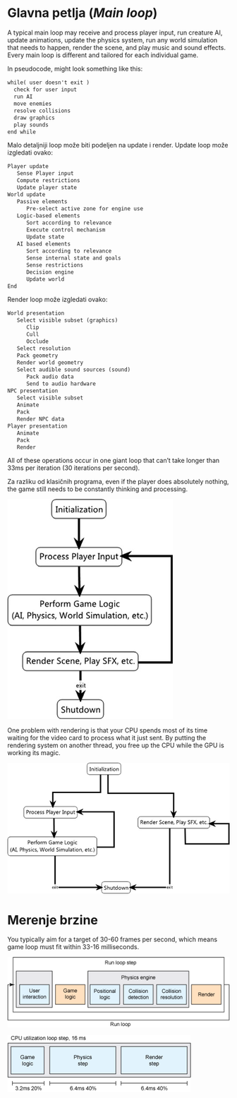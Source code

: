 # Glavna petlja (*Main loop*)

A typical main loop may receive and process player input, run creature AI, update animations, update the physics system, run any world simulation that needs to happen, render the scene, and play music and sound effects. Every main loop is different and tailored for each individual game.

In pseudocode, might look something like this:

```
while( user doesn't exit )
  check for user input
  run AI
  move enemies
  resolve collisions
  draw graphics
  play sounds
end while
```

Malo detaljniji loop može biti podeljen na update i render. Update loop može izgledati ovako:
```
Player update
   Sense Player input
   Compute restrictions
   Update player state
World update
   Passive elements
      Pre-select active zone for engine use
   Logic-based elements
      Sort according to relevance
      Execute control mechanism
      Update state
   AI based elements
      Sort according to relevance
      Sense internal state and goals
      Sense restrictions
      Decision engine
      Update world
End
```

Render loop može izgledati ovako:
```
World presentation
   Select visible subset (graphics)
      Clip
      Cull
      Occlude
   Select resolution
   Pack geometry
   Render world geometry
   Select audible sound sources (sound)
      Pack audio data
      Send to audio hardware
NPC presentation
   Select visible subset
   Animate
   Pack
   Render NPC data
Player presentation
   Animate
   Pack
   Render
```

All of these operations occur in one giant loop that can’t take longer than 33ms per iteration (30 iterations per second).

Za razliku od klasičnih programa, even if the player does absolutely nothing, the game still needs to be constantly thinking and processing.

![game-loop](slike/game-loop.png)

One problem with rendering is that your CPU spends most of its time waiting for the video card to process what it just sent. By putting the rendering system on another thread, you free up the CPU while the GPU is working its magic.

![multithread-game-loop](slike/multithread-game-loop.png)

# Merenje brzine

You typically aim for a target of 30-60 frames per second, which means game loop must fit within 33-16 milliseconds.

![](slike/petlja.gif)

![](slike/potrosnja.gif)
